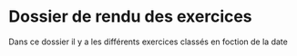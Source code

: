 # Dossier de rendu des exercices
Dans ce dossier il y a les différents exercices classés en foction de la date